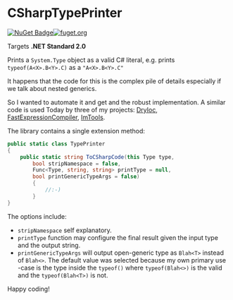 # CSharpTypePrinter

[![NuGet Badge](https://buildstats.info/nuget/CSharpTypePrinter)](https://www.nuget.org/packages/CSharpTypePrinter)[![fuget.org](https://www.fuget.org/packages/CSharpTypePrinter/badge.svg?v=1.0.0)](https://www.fuget.org/packages/CSharpTypePrinter/1.0.0/)

Targets **.NET Standard 2.0**

Prints a `System.Type` object as a valid C# literal, e.g. prints `typeof(A<X>.B<Y>.C)` as a `"A<X>.B<Y>.C"`

It happens that the code for this is the complex pile of details especially if we talk about nested generics.

So I wanted to automate it and get and the robust implementation. A similar code is used Today by three of my projects: [DryIoc](https://github.com/dadhi/DryIoc), [FastExpressionCompiler](https://github.com/dadhi/FastExpressionCompiler), [ImTools](https://github.com/dadhi/ImTools).

The library contains a single extension method: 

```cs
public static class TypePrinter 
{
    public static string ToCSharpCode(this Type type,
        bool stripNamespace = false, 
        Func<Type, string, string> printType = null, 
        bool printGenericTypeArgs = false) 
        { 
            //:-)
        }
}
```

The options include:

- `stripNamespace` self explanatory.
- `printType` function may configure the final result given the input type and the output string.
- `printGenericTypeArgs` will output open-generic type as `Blah<T>` instead of `Blah<>`. The default value was selected because my own primary use -case is the type inside the `typeof()` where `typeof(Blah<>)` is the valid and the `typeof(Blah<T>)` is not.


Happy coding! 
